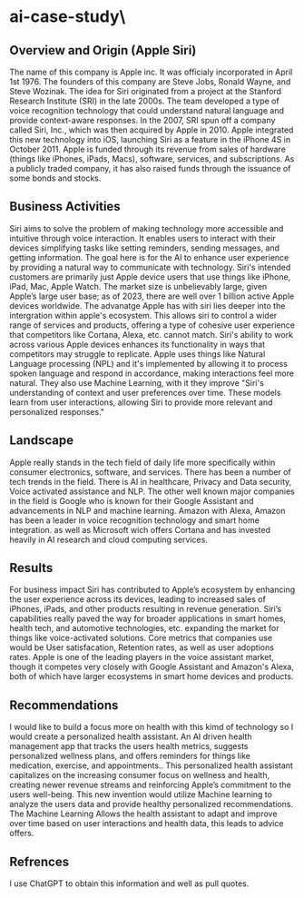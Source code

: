 # ai-case-study\
## Overview and Origin (Apple Siri)
The name of this company is Apple inc. 
It was officialy incorporated in April 1st 1976.
The founders of this company are Steve Jobs, Ronald Wayne, and Steve Wozinak.
The idea for Siri originated from a project at the Stanford Research Institute (SRI) in the late 2000s. The team developed a type of voice recognition technology that could understand natural language and provide context-aware responses. In the 2007, SRI spun off a company called Siri, Inc., which was then acquired by Apple in 2010. Apple integrated this new technology into iOS, launching Siri as a feature in the iPhone 4S in October 2011.
Apple is funded through its revenue from sales of hardware (things like iPhones, iPads, Macs), software, services, and subscriptions. As a publicly traded company, it has also raised funds through the issuance of some bonds and stocks.
## Business Activities
Siri aims to solve the problem of making technology more accessible and intuitive through voice interaction. It enables users to interact with their devices simplifying tasks like setting reminders, sending messages, and getting information. The goal here is for the AI to enhance user experience by providing a natural way to communicate with technology.
Siri's intended customers are primarily just Apple device users that use things like iPhone, iPad, Mac, Apple Watch. The market size is unbelievably large, given Apple’s large user base; as of 2023, there are well over 1 billion active Apple devices worldwide.
The advanatge Apple has with siri lies deeper into the intergration within apple's ecosystem. This allows siri to control a wider range of services and products, offering a type of cohesive user experience that competitors like Cortana, Alexa, etc. cannot match. Siri's ability to work across various Apple devices enhances its functionality in ways that competitors may struggle to replicate.
Apple uses things like Natural Language processing (NPL) and it's implemented by allowing it to process spoken language and respond in accordance, making interactions feel more natural. They also use Machine Learning, with it they improve "Siri's understanding of context and user preferences over time. These models learn from user interactions, allowing Siri to provide more relevant and personalized responses."
## Landscape 
Apple really stands in the tech field of daily life more specifically within consumer electronics, software, and services.
There has been a number of tech trends in the field. There is AI in healthcare, Privacy and Data security, Voice activated assistance and NLP.
The other well known major companies in the field is Google who is known for their Google Assistant and advancements in NLP and machine learning. Amazon with Alexa, Amazon has been a leader in voice recognition technology and smart home integration. as well as Microsoft wich offers Cortana and has invested heavily in AI research and cloud computing services.
## Results
For business impact Siri has contributed to Apple’s ecosystem by enhancing the user experience across its devices, leading to increased sales of iPhones, iPads, and other products resulting in revenue generation. Siri’s capabilities really paved the way for broader applications in smart homes, health tech, and automotive technologies, etc. expanding the market for things like voice-activated solutions.
Core metrics that companies use would be User satisfacation, Retention rates, as well as user adoptions rates.
Apple is one of the leading players in the voice assistant market, though it competes very closely with Google Assistant and Amazon's Alexa, both of which have larger ecosystems in smart home devices and products.
## Recommendations
I would like to build a focus more on health with this kimd of technology so I would create a personalized health assistant. An AI driven health management app that tracks the users health metrics, suggests personalized wellness plans, and offers reminders for things like medication, exercise, and appointments..
This personalized health assistant capitalizes on the increasing consumer focus on wellness and health, creating newer revenue streams and reinforcing Apple’s commitment to the users well-being.
This new invention would utilize Machine learning to analyze the users data and provide healthy personalized recommendations.
The Machine Learning Allows the health assistant to adapt and improve over time based on user interactions and health data, this leads to advice offers.
## Refrences
I use ChatGPT to obtain this information and well as pull quotes.
